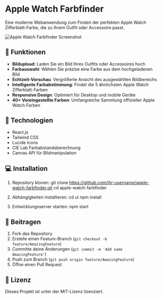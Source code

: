 # Apple Watch Farbfinder

Eine moderne Webanwendung zum Finden der perfekten Apple Watch Zifferblatt-Farbe, die zu Ihrem Outfit oder Accessoire passt.

![Apple Watch Farbfinder Screenshot](public/og-image.jpg)

## 🌟 Funktionen

- **Bildupload**: Laden Sie ein Bild Ihres Outfits oder Accessoires hoch
- **Farbauswahl**: Wählen Sie präzise eine Farbe aus dem hochgeladenen Bild
- **Echtzeit-Vorschau**: Vergrößerte Ansicht des ausgewählten Bildbereichs
- **Intelligente Farbabstimmung**: Findet die 5 ähnlichsten Apple Watch Zifferblatt-Farben
- **Responsive Design**: Optimiert für Desktop und mobile Geräte
- **40+ Voreingestellte Farben**: Umfangreiche Sammlung offizieller Apple Watch Farben

## 🚀 Technologien

- React.js
- Tailwind CSS
- Lucide Icons
- CIE Lab Farbabstandsberechnung
- Canvas API für Bildmanipulation

## 💻 Installation

1. Repository klonen:
git clone https://github.com/ihr-username/apple-watch-farbfinder.git
cd apple-watch-farbfinder

2. Abhängigkeiten installieren:
cd ui
npm install

3. Entwicklungsserver starten:
npm start

## 🤝 Beitragen

1. Fork das Repository
2. Erstelle einen Feature-Branch (`git checkout -b feature/AmazingFeature`)
3. Committe deine Änderungen (`git commit -m 'Add some AmazingFeature'`)
4. Push zum Branch (`git push origin feature/AmazingFeature`)
5. Öffne einen Pull Request

## 📄 Lizenz

Dieses Projekt ist unter der MIT-Lizenz lizenziert.